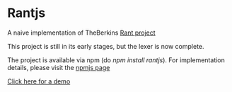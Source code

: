 # Rantjs

A naive implementation of TheBerkins [Rant project][1]

This project is still in its early stages, but the lexer is now complete.

The project is available via npm (do _npm install rantjs_). For implementation details, please visit the [npmjs page][3]

[Click here for a demo][2]

[1]: https://github.com/TheBerkin/Rant
[2]: https://rantjs.herokuapp.com/
[3]: https://www.npmjs.com/package/rantjs
